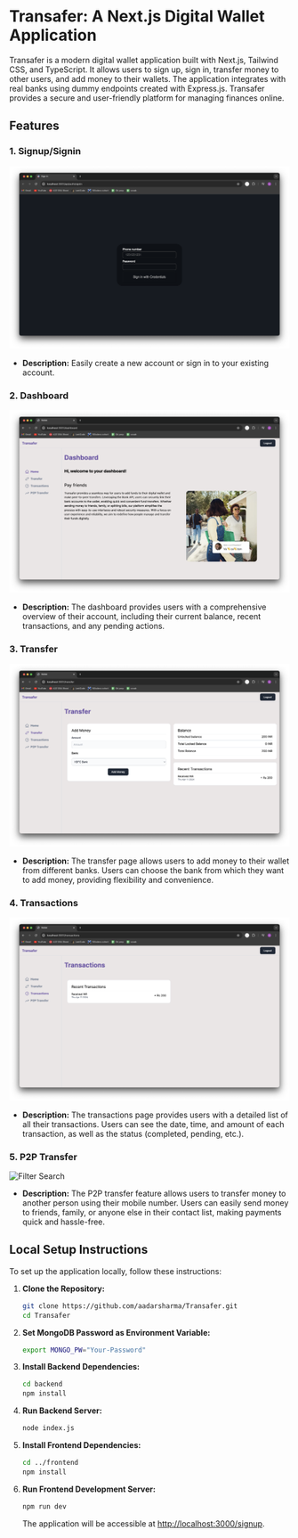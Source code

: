 # Transafer: A Next.js Digital Wallet Application

Transafer is a modern digital wallet application built with Next.js, Tailwind CSS, and TypeScript. It allows users to sign up, sign in, transfer money to other users, and add money to their wallets. The application integrates with real banks using dummy endpoints created with Express.js. Transafer provides a secure and user-friendly platform for managing finances online.

## Features

### 1. Signup/Signin
![Signin Page](./images/signin.png)

- **Description:** Easily create a new account or sign in to your existing account.

### 2. Dashboard
![Dashboard Page](./images/1.png)

- **Description:** The dashboard provides users with a comprehensive overview of their account, including their current balance, recent transactions, and any pending actions. 

### 3. Transfer
![Transfer Page](./images/2.png)

- **Description:** The transfer page allows users to add money to their wallet from different banks. Users can choose the bank from which they want to add money, providing flexibility and convenience.

### 4. Transactions
![Transactions Page](./images/3.png)

- **Description:** The transactions page provides users with a detailed list of all their transactions. Users can see the date, time, and amount of each transaction, as well as the status (completed, pending, etc.). 

### 5. P2P Transfer
![Filter Search](./frontend/public/wfilter.png)

- **Description:** The P2P transfer feature allows users to transfer money to another person using their mobile number. Users can easily send money to friends, family, or anyone else in their contact list, making payments quick and hassle-free.

## Local Setup Instructions

To set up the application locally, follow these instructions:

1. **Clone the Repository:**
   ```bash
   git clone https://github.com/aadarsharma/Transafer.git
   cd Transafer
   ```

2. **Set MongoDB Password as Environment Variable:**
   ```bash
   export MONGO_PW="Your-Password"
   ```

3. **Install Backend Dependencies:**
   ```bash
   cd backend
   npm install
   ```

4. **Run Backend Server:**
   ```bash
   node index.js
   ```

5. **Install Frontend Dependencies:**
   ```bash
   cd ../frontend
   npm install
   ```

6. **Run Frontend Development Server:**
   ```bash
   npm run dev
   ```

   The application will be accessible at [http://localhost:3000/signup](http://localhost:3000/signup).

